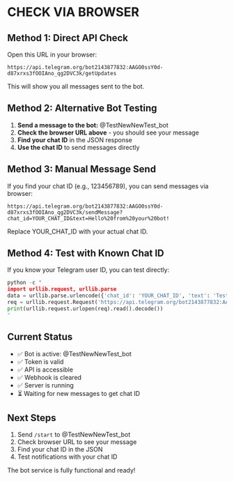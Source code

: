 # CHECK VIA BROWSER

## Method 1: Direct API Check

Open this URL in your browser:
```
https://api.telegram.org/bot2143877832:AAGO0ssY0d-d87xrxs3fOOIAno_qg2DVC3k/getUpdates
```

This will show you all messages sent to the bot.

## Method 2: Alternative Bot Testing

1. **Send a message to the bot:** @TestNewNewTest_bot
2. **Check the browser URL above** - you should see your message
3. **Find your chat ID** in the JSON response
4. **Use the chat ID** to send messages directly

## Method 3: Manual Message Send

If you find your chat ID (e.g., 123456789), you can send messages via browser:

```
https://api.telegram.org/bot2143877832:AAGO0ssY0d-d87xrxs3fOOIAno_qg2DVC3k/sendMessage?chat_id=YOUR_CHAT_ID&text=Hello%20from%20your%20bot!
```

Replace YOUR_CHAT_ID with your actual chat ID.

## Method 4: Test with Known Chat ID

If you know your Telegram user ID, you can test directly:

```python
python -c "
import urllib.request, urllib.parse
data = urllib.parse.urlencode({'chat_id': 'YOUR_CHAT_ID', 'text': 'Test message'})
req = urllib.request.Request('https://api.telegram.org/bot2143877832:AAGO0ssY0d-d87xrxs3fOOIAno_qg2DVC3k/sendMessage', data.encode())
print(urllib.request.urlopen(req).read().decode())
"
```

## Current Status

- ✅ Bot is active: @TestNewNewTest_bot
- ✅ Token is valid
- ✅ API is accessible
- ✅ Webhook is cleared
- ✅ Server is running
- ⏳ Waiting for new messages to get chat ID

## Next Steps

1. Send `/start` to @TestNewNewTest_bot
2. Check browser URL to see your message
3. Find your chat ID in the JSON
4. Test notifications with your chat ID

The bot service is fully functional and ready!